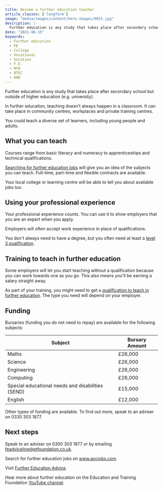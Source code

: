 ```yaml
---
title: Become a further education teacher
article_classes: ['longform']
image: "media/images/content/hero-images/0015.jpg"
description: |-
  Further education is any study that takes place after secondary school but outside of higher education (e.g. university). 
date: "2021-06-15"
keywords:
  - Further education
  - FE
  - College
  - Vocational
  - Vocation
  - F.E.
  - NVQ
  - BTEC
  - HND
---
```


Further education is any study that takes place after secondary school but outside of higher education (e.g. university).

In further education, teaching doesn’t always happen in a classroom. It can take place in community centres, workplaces and private training centres. 

You could teach a diverse set of learners, including young people and adults. 


## What you can teach

Courses range from basic literacy and numeracy to apprenticeships and technical qualifications. 

[Searching for further education jobs](https://www.aocjobs.com/jobs) will give you an idea of the subjects you can teach. Full-time, part-time and flexible contracts are available. 

Your local college or learning centre will be able to tell you about available jobs too.


## Using your professional experience

Your professional experience counts. You can use it to show employers that you are an expert when you apply.

Employers will often accept work experience in place of qualifications. 

You don't always need to have a degree, but you often need at least a [level 3 qualification](https://www.gov.uk/what-different-qualification-levels-mean/list-of-qualification-levels).


## Training to teach in further education

Some employers will let you start teaching without a qualification because you can work towards one as you go. This also means you'll be earning a salary straight away.

As part of your training, you might need to get a [qualification to teach in further education](https://www.feadvice.org.uk/i-want-work-fe-skills-sector/i-want-be-teacher-fe-skills/teaching-qualifications-fe-skills-sector). The type you need will depend on your employer.


## Funding

Bursaries (funding you do not need to repay) are available for the following subjects:

| Subject                                           | Bursary Amount |
| ------------------------------------------------- | -------------- |
| Maths                                             | £26,000        |
| Science                                           | £26,000        |
| Engineering                                       | £26,000        |
| Computing                                         | £26,000        |
| Special educational needs and disabilities (SEND) | £15,000        |
| English                                           | £12,000        |


Other types of funding are available. To find out more, speak to an adviser on 0330 303 1877.


## Next steps

Speak to an adviser on 0300 303 1877 or by emailing feadviceline@etfoundation.co.uk.

Search for further education jobs on www.aocjobs.com.

Visit [Further Education Advice](https://www.feadvice.org.uk/).

Hear more about further education on the Education and Training Foundation [YouTube channel](https://www.youtube.com/channel/UCEKM_NnfNB-XPosOENe9uJg).
